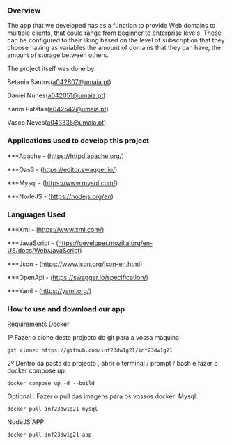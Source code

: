 
### Overview

The app that we developed has as a function to provide Web domains to multiple clients, that could range from beginner to enterprise levels. These can be configured to their liking based on the level of subscription that they choose having as variables the amount of domains that they can have, the amount of storage between others.

The project itself was done by:

Betania Santos(a042807@umaia.pt)

Daniel Nunes(a042051@umaia.pt)

Karim Patatas(a042542@umaia.pt)

Vasco Neves(a043335@umaia.pt).

### Applications used to develop this project

***Apache - (https://httpd.apache.org/)

***Oas3 - (https://editor.swagger.io/) 

***Mysql - (https://www.mysql.com/)

***NodeJS - (https://nodejs.org/en)

### Languages Used

***Xml - (https://www.xml.com/)

***JavaScript - (https://developer.mozilla.org/en-US/docs/Web/JavaScript)

***Json - (https://www.json.org/json-en.html)

***OpenApi - (https://swagger.io/specification/)

***Yaml - (https://yaml.org/)

### How to use and download our app

Requirements 
Docker 

1º Fazer o clone deste projecto do git para a vossa máquina:
```
git clone: https://github.com/inf23dw1g21/inf23dw1g21
```

2º Dentro da pasta do projecto , abrir o terminal / prompt / bash e fazer o docker  compose up:
```
docker compose up -d --build
```
Optional : 
Fazer o pull das imagens para os vossos docker:
Mysql:
```
docker pull inf23dw1g21-mysql
```
NodeJS APP:
```
docker pull inf23dw1g21-app
```
